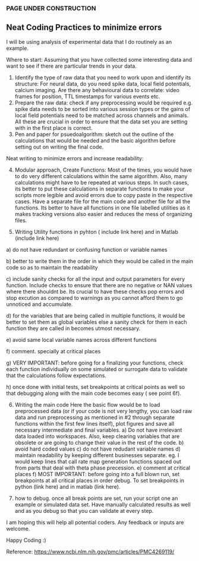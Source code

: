 ### PAGE UNDER CONSTRUCTION 
## Neat Coding Practices to minimize errors

I will be using analysis of experimental data that I do routinely as an example. 

Where to start:
Assuming that you have collected some interesting data and want to see if there are particular trends in your data. 
1. Identify the type of raw data that you need to work upon and identify its structure: For neural data, do you need spike data, local field potentials, calcium imaging. Are there any behavioural data to correlate: video frames for position, TTL timestamps for various events etc. 
2. Prepare the raw data: check if any preprocessing would be required e.g. spike data needs to be sorted into various session types or the gains of local field potentials need to be matched across channels and animals. 
All these are crucial in order to ensure that the data set you are setting with in the first place is correct. 
3. Pen and paper for psuedoalgorithm: sketch out the outline of the calculations that would be needed and the basic algorithm before setting out on writing the final code.

Neat writing to minimize errors and increase readability:

4. Modular approach, Create Functions: Most of the times, you would have to do very different calculations within the same algorithm. Also, many calculations might have to be repeated at various steps. In such cases, its better to put these calculations in separate functions to make your scripts more legible and avoid errors due to copy paste in the respective cases. Have a separate file for the main code and another file for all the functions. Its better to have all functions in one file labelled utilities as it makes tracking versions also easier and reduces the mess of organizing files. 

5. Writing Utility functions in pyhton ( include link here) and in Matlab (include link here)

a) do  not have redundant or confusing function or variable names

b) better to write them in the order in which they would be called in the main code so as to maintain the readability

c) include sanity checks for all the input and output parameters for every function. Include checks to ensure that there are no negative or NAN values where there shouldnt be.
Its crucial to have these checks pop errors and stop excution as compared to warnings as you cannot afford them to go unnoticed and accumulate. 

d) for the variables that are being called in multiple functions, it would be better to set them as global variables else a sanity check for them in each function they are called in becomes utmost necessary. 

e) avoid same local variable names across different functions

f) comment. specially at critical places

g) VERY IMPORTANT: before going for a finalizing your functions, check each function individually on some simulated or surrogate data to validate that the calculations follow expectations. 

h) once done with initial tests, set breakpoints at critical points as well so that debugging along with the main code becomes easy ( see point 6f).

6. Writing the main code
Here the basic flow would be to load preprocessed data (or if your code is not very lengthy, you can load raw data and run preprocessing as mentioned in #2 through separate functions within the first few lines itself), plot figures and save all necessary intermediate and final variables.
a) Do not have irrelevant data loaded into workspaces. Also, keep clearing variables that are obsolete or are going to change their value in the rest of the code. 
b) avoid hard coded values
c) do not have redudant variable names
d) maintain readability by keeping different businesses separate. eg. I would keep lines that call rate map generation functions spaced out from parts that deal with theta phase precession. 
e) comment at critical places
f) MOST IMPORTANT: before going into a full blown run, set breakpoints at all critical places in order debug. To set breakpoints in python (link here) and in matlab (link here). 

7. how to debug.
once all break points are set, run your script one an example or simulated data set. Have manually calculated results as well and as you debug so that you can validate at every step. 

I am hoping this will help all potential coders. Any feedback or inputs are welcome. 

Happy Coding :)




Reference: 
https://www.ncbi.nlm.nih.gov/pmc/articles/PMC4269119/

